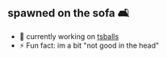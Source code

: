 ## spawned on the sofa 🛋️

- 🔭 currently working on [tsballs](github.com/sofaspawn/tsballs)
- ⚡ Fun fact: im a bit "not good in the head"
